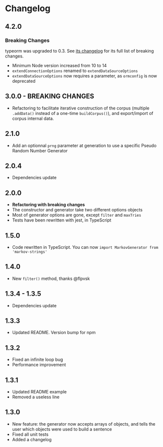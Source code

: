 # Changelog

## 4.2.0

### Breaking Changes

typeorm was upgraded to 0.3. See [its changelog](https://github.com/typeorm/typeorm/releases/tag/0.3.0) for its full list of breaking changes.

- Minimum Node version increased from 10 to 14
- `extendConnectionOptions` renamed to `extendDataSourceOptions`
- `extendDataSourceOptions` now requires a parameter, as `ormconfig` is now deprecated

## 3.0.0 - BREAKING CHANGES

- Refactoring to facilitate iterative construction of the corpus (multiple `.addData()` instead of a one-time `buildCorpus()`), and export/import of corpus internal data.

## 2.1.0

- Add an optionnal `prng` parameter at generation to use a specific Pseudo Random Number Generator

## 2.0.4

- Dependencies update

## 2.0.0

- **Refactoring with breaking changes**
- The constructor and generator take two different options objects
- Most of generator options are gone, except `filter` and `maxTries`
- Tests have been rewritten with jest, in TypeScript

## 1.5.0

- Code rewritten in TypeScript. You can now `import MarkovGenerator from 'markov-strings'`

## 1.4.0

- New `filter()` method, thanks @flpvsk

## 1.3.4 - 1.3.5

- Dependencies update

## 1.3.3

- Updated README. Version bump for npm

## 1.3.2

- Fixed an infinite loop bug
- Performance improvement

## 1.3.1

- Updated README example
- Removed a useless line

## 1.3.0

- New feature: the generator now accepts arrays of objects, and tells the user which objects were used to build a sentence
- Fixed all unit tests
- Added a changelog

